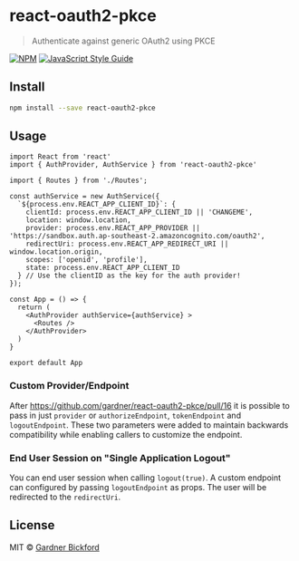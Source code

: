 # react-oauth2-pkce

> Authenticate against generic OAuth2 using PKCE

[![NPM](https://img.shields.io/npm/v/react-oauth2-pkce.svg)](https://www.npmjs.com/package/react-oauth2-pkce) [![JavaScript Style Guide](https://img.shields.io/badge/code_style-standard-brightgreen.svg)](https://standardjs.com)

## Install

```bash
npm install --save react-oauth2-pkce
```

## Usage

```tsx
import React from 'react'
import { AuthProvider, AuthService } from 'react-oauth2-pkce'

import { Routes } from './Routes';

const authService = new AuthService({
  `${process.env.REACT_APP_CLIENT_ID}`: {
    clientId: process.env.REACT_APP_CLIENT_ID || 'CHANGEME',
    location: window.location,
    provider: process.env.REACT_APP_PROVIDER || 'https://sandbox.auth.ap-southeast-2.amazoncognito.com/oauth2',
    redirectUri: process.env.REACT_APP_REDIRECT_URI || window.location.origin,
    scopes: ['openid', 'profile'],
    state: process.env.REACT_APP_CLIENT_ID
  } // Use the clientID as the key for the auth provider!
});

const App = () => {
  return (
    <AuthProvider authService={authService} >
      <Routes />
    </AuthProvider>
  )
}

export default App
```

### Custom Provider/Endpoint

After https://github.com/gardner/react-oauth2-pkce/pull/16 it is possible to pass in just `provider` or `authorizeEndpoint`, `tokenEndpoint` and `logoutEndpoint`. These two parameters were added to maintain backwards compatibility while enabling callers to customize the endpoint.

### End User Session on "Single Application Logout"
You can end user session when calling `logout(true)`. A custom endpoint can configured by passing `logoutEndpoint` as props. The user will be redirected to the `redirectUri`.

## License

MIT © [Gardner Bickford](https://github.com/gardner)
